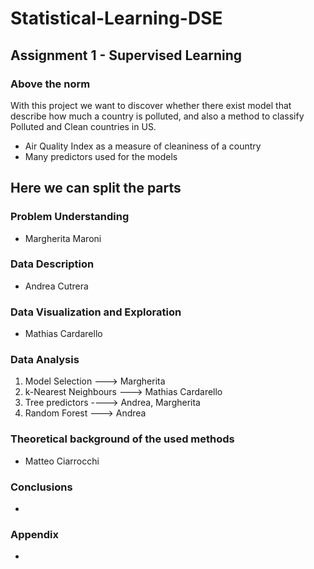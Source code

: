 # Statistical-Learning-DSE

## Assignment 1 - Supervised Learning

### Above the norm

With this project we want to discover whether there exist model that describe how much a country is polluted, and also a method to classify Polluted and Clean countries in US.

- Air Quality Index as a measure of cleaniness of a country
- Many predictors used for the models

## Here we can split the parts

### Problem Understanding
- Margherita Maroni
### Data Description
- Andrea Cutrera
### Data Visualization and Exploration
- Mathias Cardarello 
### Data Analysis
1. Model Selection ---> Margherita
2. k-Nearest Neighbours ---> Mathias Cardarello 
3. Tree predictors ----> Andrea, Margherita
4. Random Forest ---> Andrea
### Theoretical background of the used methods
- Matteo Ciarrocchi
### Conclusions
-
### Appendix
-

